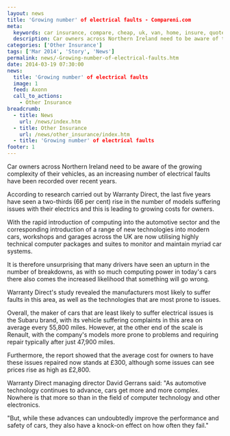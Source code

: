 ```yaml
---
layout: news
title: 'Growing number' of electrical faults - Compareni.com
meta:
  keywords: car insurance, compare, cheap, uk, van, home, insure, quotes, online, comparison, bike, loans, life
  description: Car owners across Northern Ireland need to be aware of the growing complexity of their vehicles, as an increasing number of electrical faults have been recorded over recent years
categories: ['Other Insurance']
tags: ['Mar 2014', 'Story', 'News']
permalink: news/-Growing-number-of-electrical-faults.htm
date: 2014-03-19 07:30:00
news:
  title: 'Growing number' of electrical faults
  image: 1
  feed: Axonn
  call_to_actions:
    - Other Insurance
breadcrumb:
  - title: News
    url: /news/index.htm
  - title: Other Insurance
    url: /news/other_insurance/index.htm
  - title: 'Growing number' of electrical faults
footer: 1
---
```


Car owners across Northern Ireland need to be aware of the growing complexity of their vehicles, as an increasing number of electrical faults have been recorded over recent years.

According to research carried out by Warranty Direct, the last five years have seen a two-thirds (66 per cent) rise in the number of models suffering issues with their electrics and this is leading to growing costs for owners.

With the rapid introduction of computing into the automotive sector and the corresponding introduction of a range of new technologies into modern cars, workshops and garages across the UK are now utilising highly technical computer packages and suites to monitor and maintain myriad car systems.

It is therefore unsurprising that many drivers have seen an upturn in the number of breakdowns, as with so much computing power in today&#39;s cars there also comes the increased likelihood that something will go wrong.

Warranty Direct&#39;s study revealed the manufacturers most likely to suffer faults in this area, as well as the technologies that are most prone to issues.

Overall, the maker of cars that are least likely to suffer electrical issues is the Subaru brand, with its vehicle suffering complaints in this area on average every 55,800 miles. However, at the other end of the scale is Renault, with the company&#39;s models more prone to problems and requiring repair typically after just 47,900 miles.

Furthermore, the report showed that the average cost for owners to have these issues repaired now stands at &pound;300, although some issues can see prices rise as high as &pound;2,800.

Warranty Direct managing director David Gerrans said: &quot;As automotive technology continues to advance, cars get more and more complex. Nowhere is that more so than in the field of computer technology and other electronics.

&quot;But, while these advances can undoubtedly improve the performance and safety of cars, they also have a knock-on effect on how often they fail.&quot;
